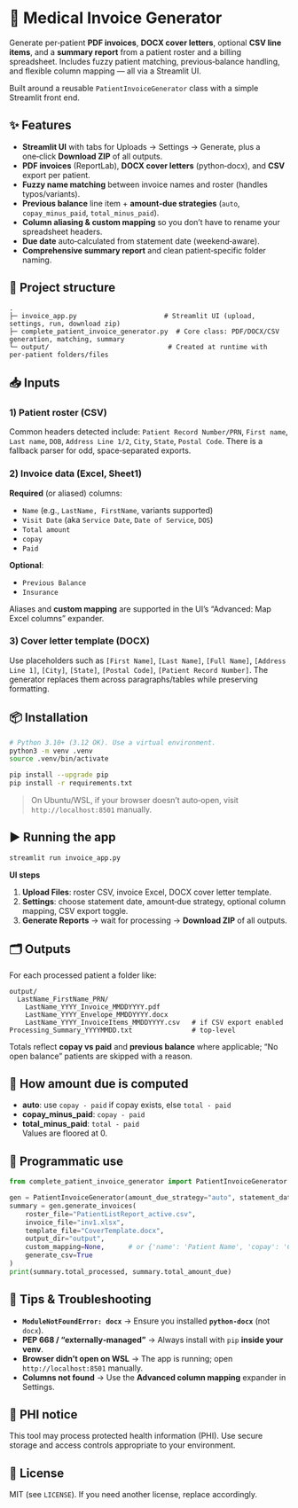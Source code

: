 # 🏥 Medical Invoice Generator

Generate per‑patient **PDF invoices**, **DOCX cover letters**, optional **CSV line items**, and a **summary report** from a patient roster and a billing spreadsheet. Includes fuzzy patient matching, previous‑balance handling, and flexible column mapping — all via a Streamlit UI.

Built around a reusable `PatientInvoiceGenerator` class with a simple Streamlit front end.

## ✨ Features
- **Streamlit UI** with tabs for Uploads → Settings → Generate, plus a one‑click **Download ZIP** of all outputs.
- **PDF invoices** (ReportLab), **DOCX cover letters** (python‑docx), and **CSV** export per patient.
- **Fuzzy name matching** between invoice names and roster (handles typos/variants).
- **Previous balance** line item + **amount‑due strategies** (`auto`, `copay_minus_paid`, `total_minus_paid`).
- **Column aliasing & custom mapping** so you don’t have to rename your spreadsheet headers.
- **Due date** auto‑calculated from statement date (weekend‑aware).
- **Comprehensive summary report** and clean patient‑specific folder naming.

## 🧱 Project structure
```
.
├─ invoice_app.py                      # Streamlit UI (upload, settings, run, download zip)
├─ complete_patient_invoice_generator.py  # Core class: PDF/DOCX/CSV generation, matching, summary
└─ output/                              # Created at runtime with per‑patient folders/files
```

## 📥 Inputs

### 1) Patient roster (CSV)
Common headers detected include: `Patient Record Number/PRN`, `First name`, `Last name`, `DOB`, `Address Line 1/2`, `City`, `State`, `Postal Code`. There is a fallback parser for odd, space‑separated exports.

### 2) Invoice data (Excel, Sheet1)
**Required** (or aliased) columns:
- `Name` (e.g., `LastName, FirstName`, variants supported)
- `Visit Date` (aka `Service Date`, `Date of Service`, `DOS`)
- `Total amount`
- `copay`
- `Paid`

**Optional**:
- `Previous Balance`
- `Insurance`

Aliases and **custom mapping** are supported in the UI’s “Advanced: Map Excel columns” expander.

### 3) Cover letter template (DOCX)
Use placeholders such as `[First Name]`, `[Last Name]`, `[Full Name]`, `[Address Line 1]`, `[City]`, `[State]`, `[Postal Code]`, `[Patient Record Number]`. The generator replaces them across paragraphs/tables while preserving formatting.

## 📦 Installation

```bash
# Python 3.10+ (3.12 OK). Use a virtual environment.
python3 -m venv .venv
source .venv/bin/activate

pip install --upgrade pip
pip install -r requirements.txt
```

> On Ubuntu/WSL, if your browser doesn’t auto‑open, visit `http://localhost:8501` manually.

## ▶️ Running the app

```bash
streamlit run invoice_app.py
```

**UI steps**
1. **Upload Files**: roster CSV, invoice Excel, DOCX cover letter template.  
2. **Settings**: choose statement date, amount‑due strategy, optional column mapping, CSV export toggle.  
3. **Generate Reports** → wait for processing → **Download ZIP** of all outputs.

## 🗂️ Outputs
For each processed patient a folder like:
```
output/
  LastName_FirstName_PRN/
    LastName_YYYY_Invoice_MMDDYYYY.pdf
    LastName_YYYY_Envelope_MMDDYYYY.docx
    LastName_YYYY_InvoiceItems_MMDDYYYY.csv   # if CSV export enabled
Processing_Summary_YYYYMMDD.txt               # top‑level
```
Totals reflect **copay vs paid** and **previous balance** where applicable; “No open balance” patients are skipped with a reason.

## 🧠 How amount due is computed
- **auto**: use `copay - paid` if copay exists, else `total - paid`  
- **copay_minus_paid**: `copay - paid`  
- **total_minus_paid**: `total - paid`  
Values are floored at 0.

## 🔩 Programmatic use

```python
from complete_patient_invoice_generator import PatientInvoiceGenerator

gen = PatientInvoiceGenerator(amount_due_strategy="auto", statement_date="2025-09-12")
summary = gen.generate_invoices(
    roster_file="PatientListReport_active.csv",
    invoice_file="inv1.xlsx",
    template_file="CoverTemplate.docx",
    output_dir="output",
    custom_mapping=None,      # or {'name': 'Patient Name', 'copay': 'Co-pay', ...}
    generate_csv=True
)
print(summary.total_processed, summary.total_amount_due)
```

## 🧪 Tips & Troubleshooting
- **`ModuleNotFoundError: docx`** → Ensure you installed **`python-docx`** (not `docx`).  
- **PEP 668 / “externally‑managed”** → Always install with `pip` **inside your venv**.  
- **Browser didn’t open on WSL** → The app is running; open `http://localhost:8501` manually.  
- **Columns not found** → Use the **Advanced column mapping** expander in Settings.

## 🔐 PHI notice
This tool may process protected health information (PHI). Use secure storage and access controls appropriate to your environment.

## 📄 License
MIT (see `LICENSE`). If you need another license, replace accordingly.
